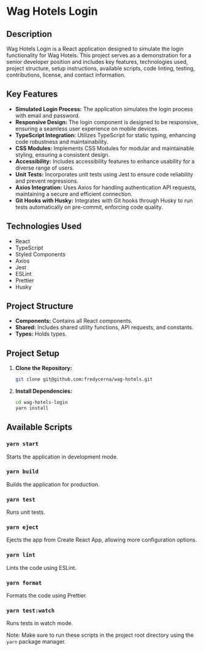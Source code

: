 # Wag Hotels Login

## Description

Wag Hotels Login is a React application designed to simulate the login functionality for Wag Hotels. This project serves as a demonstration for a senior developer position and includes key features, technologies used, project structure, setup instructions, available scripts, code linting, testing, contributions, license, and contact information.

## Key Features

- **Simulated Login Process:** The application simulates the login process with email and password.
- **Responsive Design:** The login component is designed to be responsive, ensuring a seamless user experience on mobile devices.
- **TypeScript Integration:** Utilizes TypeScript for static typing, enhancing code robustness and maintainability.
- **CSS Modules:** Implements CSS Modules for modular and maintainable styling, ensuring a consistent design.
- **Accessibility:** Includes accessibility features to enhance usability for a diverse range of users.
- **Unit Tests:** Incorporates unit tests using Jest to ensure code reliability and prevent regressions.
- **Axios Integration:** Uses Axios for handling authentication API requests, maintaining a secure and efficient connection.
- **Git Hooks with Husky:** Integrates with Git hooks through Husky to run tests automatically on pre-commit, enforcing code quality.

## Technologies Used

- React
- TypeScript
- Styled Components
- Axios
- Jest
- ESLint
- Prettier
- Husky

## Project Structure

- **Components:** Contains all React components.
- **Shared:** Includes shared utility functions, API requests, and constants.
- **Types:** Holds types.

## Project Setup

1. **Clone the Repository:**

   ```bash
   git clone git@github.com:fredycerna/wag-hotels.git

2. **Install Dependencies:**

   ```bash
   cd wag-hotels-login
   yarn install


## Available Scripts

### `yarn start`

Starts the application in development mode.

### `yarn build`

Builds the application for production.

### `yarn test`

Runs unit tests.

### `yarn eject`

Ejects the app from Create React App, allowing more configuration options.

### `yarn lint`

Lints the code using ESLint.

### `yarn format`

Formats the code using Prettier.

### `yarn test:watch`

Runs tests in watch mode.

Note: Make sure to run these scripts in the project root directory using the `yarn` package manager.
